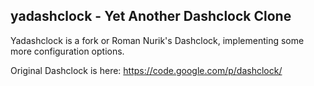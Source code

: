yadashclock - Yet Another Dashclock Clone
-----------------------------------------

Yadashclock is a fork or Roman Nurik's Dashclock, implementing some more configuration options.

Original Dashclock is here: https://code.google.com/p/dashclock/

